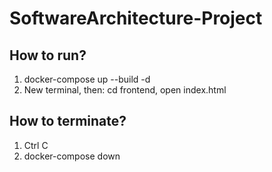 # SoftwareArchitecture-Project

<h2>How to run?</h2>
<ol>
  <li>docker-compose up --build -d</li>
  <li>New terminal, then: cd frontend, open index.html</li>
</ol>
<h2>How to terminate?</h2>
<ol>
  <li>Ctrl C</li>
  <li>docker-compose down</li>
</ol>

<!-- Tải docker desktop
Từ Terminal pull về 2 image:
```docker pull nguyenphat134/ktpm_cs3:exchange-rate-api```
```docker pull nguyenphat134/ktpm_cs3:gold-api```

Sau đó vào docker desktop: rồi start
2 image sẽ chạy trên local host port 3001 và 3002 -->
